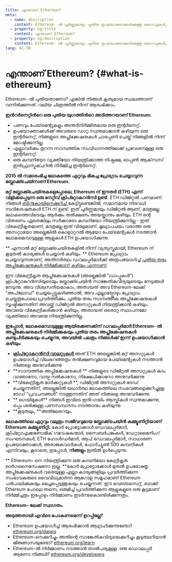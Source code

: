 ```yaml
---
title: എന്താണ് Ethereum?
meta:
  - name: description
    content: Ethereum- ൽ പൂർണ്ണമായും പുതിയ ഉപയോക്താക്കൾക്കുള്ള ഗൈഡുകൾ, ഉറവിടങ്ങൾ, ഉപകരണങ്ങൾ എന്നിവ.
  - property: og:title
    content: എന്താണ് Ethereum?
  - property: og:description
    content: Ethereum- ൽ പൂർണ്ണമായും പുതിയ ഉപയോക്താക്കൾക്കുള്ള ഗൈഡുകൾ, ഉറവിടങ്ങൾ, ഉപകരണങ്ങൾ എന്നിവ.
lang: ml-IN
---
```


# എന്താണ് Ethereum? {#what-is-ethereum}

Ethereum- ൽ പുതിയതാണോ? എങ്കിൽ നിങ്ങൾ കൃത്യമായ സ്ഥലത്താണ് വന്നിരിക്കുന്നത്. വലിയ ചിത്രത്തിൽ നിന്ന് ആരംഭിക്കാം.

**ഇന്‍റര്‍നെറ്റിന്‍റെ ഒരു പുതിയ യുഗത്തിന്‍റെ അടിത്തറയാണ് Ethereum:**

- പണവും പേയ്‌മെന്റുകളും അന്തർനിർമ്മിതമായ ഒരു ഇന്റർനെറ്റ്.
- ഉപയോക്താക്കൾക്ക് അവരുടെ ഡാറ്റ സ്വന്തമാക്കാൻ കഴിയുന്ന ഒരു ഇന്റർനെറ്റ്, നിങ്ങളുടെ അപ്ലിക്കേഷനുകൾ ചാരപ്പണി ചെയ്ത് നിങ്ങളിൽ നിന്ന് മോഷ്ടിക്കുന്നില്ല.
- എല്ലാവർക്കും തുറന്ന സാമ്പത്തിക സംവിധാനത്തിലേക്ക് പ്രവേശനമുള്ള ഒരു ഇന്റർനെറ്റ്.
- ഒരു കമ്പനിയോ വ്യക്തിയോ നിയന്ത്രിക്കാത്ത നിഷ്പക്ഷ, ഓപ്പൺ ആക്‌സസ് ഇൻഫ്രാസ്ട്രക്ചറിൽ നിർമ്മിച്ച ഇന്റർനെറ്റ്.

**2015 ൽ സമാരംഭിച്ച ലോകത്തെ ഏറ്റവും മികച്ച പ്രോഗ്രാം ചെയ്യാവുന്ന ബ്ലോക്ക്ചെയിനാണ് Ethereum.**

**മറ്റ് ബ്ലോക്ക്ചെയിനുകളെപ്പോലെ, Ethereum ന് ഈതർ (ETH) എന്ന് വിളിക്കപ്പെടുന്ന ഒരു നേറ്റീവ് ക്രിപ്റ്റോകറൻസി ഉണ്ട്.** ETH ഡിജിറ്റൽ പണമാണ്. നിങ്ങൾ [ബിറ്റ്കോയിനെക്കുറിച്ച് ](http://bitcoin.org/)കേട്ടിട്ടുണ്ടെങ്കിൽ, സമാനമായ നിരവധി സവിശേഷതകൾ ETH ന് ഉണ്ട്. ഇത് പൂർണ്ണമായും ഡിജിറ്റൽ ആണ്, മാത്രമല്ല ലോകത്തെവിടെയും ആർക്കും തൽക്ഷണം അയയ്ക്കാനും കഴിയും. ETH ന്റെ വിതരണം ഏതെങ്കിലും സർക്കാരോ കമ്പനിയോ നിയന്ത്രിക്കുന്നില്ല - ഇത് വികേന്ദ്രീകൃതമാണ്, മാത്രമല്ല ഇത് വിരളമാണ്. മൂല്യാപചയം വരാത്ത ഒരു അസറ്റായോ അല്ലെങ്കിൽ കൊളാറ്ററൽ ആയോ പേയ്‌മെന്റുകൾ നടത്താന്‍‍ ലോകമെമ്പാടുമുള്ള ആളുകൾ ETH ഉപയോഗിക്കുന്നു.

** എന്നാൽ മറ്റ് ബ്ലോക്ക്ചെയിനുകളിൽ നിന്ന് വ്യത്യസ്തമായി, Ethereum ന് കൂടുതൽ കാര്യങ്ങൾ ചെയ്യാൻ കഴിയും. ** Ethereum പ്രോഗ്രാം ചെയ്യാവുന്നതാണ്, അതിനർത്ഥം ഡവലപ്പർമാർക്ക് അതുപയോഗിച്ച് [പുതിയ തരം അപ്ലിക്കേഷനുകൾ നിർമ്മിക്കാന് കഴിയും എന്നാണ്](/ml/dapps/).

ഈ വികേന്ദ്രീകൃത ആപ്ലിക്കേഷനുകൾ (അല്ലെങ്കിൽ “ഡാപ്പുകൾ”) ക്രിപ്റ്റോകറൻസിയുടെയും ബ്ലോക്ക്ചെയിൻ സാങ്കേതികവിദ്യയുടെയും നേട്ടങ്ങൾ നേടുന്നു. അവ വിശ്വസനീയമാകാം, അതായത് അവ Ethereum-ലേക്ക് “അപ്‌ലോഡ്” ചെയ്യപ്പെട്ടുകഴിഞ്ഞാൽ, അവ എല്ലായ്പ്പോഴും പ്രോഗ്രാം ചെയ്തതുപോലെ പ്രവർത്തിക്കും. പുതിയ തരം സാമ്പത്തിക അപ്ലിക്കേഷനുകൾ സൃഷ്ടിക്കുന്നതിന് അവയ്ക്ക് ഡിജിറ്റൽ അസറ്റുകൾ നിയന്ത്രിക്കാൻ കഴിയും. അവയെ വികേന്ദ്രീകരിക്കാൻ കഴിയും, അതായത് ഒരൊറ്റ സ്ഥാപനമോ വ്യക്തിയോ അവയെ നിയന്ത്രിക്കുന്നില്ല.

**ഇപ്പോൾ, ലോകമെമ്പാടുമുള്ള ആയിരക്കണക്കിന് ഡവലപ്പർമാർ Ethereum- ൽ അപ്ലിക്കേഷനുകൾ നിർമ്മിക്കുകയും പുതിയ തരം അപ്ലിക്കേഷനുകൾ കണ്ടുപിടിക്കുകയും ചെയ്യുന്നു, അവയിൽ പലതും നിങ്ങൾക്ക് ഇന്ന് ഉപയോഗിക്കാൻ കഴിയും:**

- [ <strong x-id = "1"> ക്രിപ്‌റ്റോകറൻസി വാലറ്റുകൾ </strong> ](/ml/wallets/) അത് ETH അല്ലെങ്കിൽ മറ്റ് അസറ്റുകൾ ഉപയോഗിച്ച് വിലകുറഞ്ഞതും തൽക്ഷണവുമായ പേയ്‌മെന്റുകൾ നടത്താൻ നിങ്ങളെ അനുവദിക്കുന്നു
- **സാമ്പത്തിക അപ്ലിക്കേഷനുകൾ ** നിങ്ങളുടെ ഡിജിറ്റൽ അസറ്റുകൾ കടം വാങ്ങാനോ, വായ്പ നൽകാനോ, നിക്ഷേപിക്കാനോ അനുവദിക്കുന്നു
- **വികേന്ദ്രീകൃത മാർക്കറ്റുകൾ **, ഡിജിറ്റൽ അസറ്റുകൾ ട്രേഡ് ചെയ്യുന്നതിന്, അല്ലെങ്കില്‍ യഥാർത്ഥ ലോകത്തിലെ സംഭവങ്ങളെക്കുറിച്ചുള്ള ട്രേഡ് “പ്രവചനങ്ങൾ” നടത്തുന്നതിന് അത് നിങ്ങളെ അനുവദിക്കുന്നു
- ** ഗെയിമുകൾ** നിങ്ങൾ ഇവിടെ ഇന്‍-ഗയിം ആസ്തികൾ സ്വന്തമാക്കുന്നു, ഒപ്പം ശരിക്കുള്ള പണസമ്പാദനം നടത്താനും കഴിയുന്നു
- **കൂടുതലും, **അതിലേറെയും.

**ലോകത്തിലെ ഏറ്റവും വലുതും സജീവവുമായ ബ്ലോക്ക്‌ചെയിൻ കമ്മ്യൂണിറ്റിയാണ് Ethereum കമ്മ്യൂണിറ്റി.** കോര്‍ പ്രോട്ടോക്കാള്‍ ഡെവലപ്പര്‍മാര്‍, ക്രിപ്റ്റോഎക്കണോമിക് ഗവേഷകന്മാര്‍, സൈബര്‍പങ്കുകള്‍, ഡേറ്റാമൈനിംഗ് സംഘടനകള്‍, ETH ഹോള്‍ഡര്‍മാര്‍, ആപ് ഡെവലപ്പര്‍മാര്‍, സാധാരണ ഉപയോക്താക്കൾ‌, അരാജകവാദികൾ‌, ഫോര്‍ച്യൂണ്‍ 500 കമ്പനികൾ എന്നിവയും, കൂടാതെ, ഇപ്പോൾ‌, **നിങ്ങളും** ഇതില്‍ ഉള്‍പ്പെടുന്നു.

** Ethereum- നെ നിയന്ത്രിക്കുന്ന ഒരു കമ്പനിയോ കേന്ദ്രീകൃത ഓർ‌ഗനൈസേഷനോ ഇല്ല. **കോർ പ്രോട്ടോക്കോൾ മുതൽ ഉപഭോക്തൃ അപ്ലിക്കേഷനുകൾ വരെയുള്ള എല്ലാ കാര്യങ്ങളിലും പ്രവർത്തിക്കുന്ന സംഭാവകരുടെ വൈവിധ്യമാർന്ന ആഗോള സമൂഹമാണ് Ethereum പരിപാലിക്കുകയും മെച്ചപ്പെടുത്തുകയും ചെയ്യുന്നത്. ഈ വെബ്‌സൈറ്റ്, ബാക്കി Ethereum പോലെ തന്നെ, ഒരുമിച്ച് പ്രവർത്തിക്കുന്ന ആളുകളുടെ ഒരു കൂട്ടമാണ് നിർമ്മിച്ചതും ഇപ്പോഴും നിര്‍മ്മാണം തുടര്‍ന്നുകൊണ്ടിരിക്കുന്നതും.

**Ethereum- ലേക്ക് സ്വാഗതം.**

**അടുത്തതായി എവിടെ പോകണമെന്ന് ഉറപ്പില്ലേ?**

- Ethereum ഉപയോഗിച്ച് ആരംഭിക്കാൻ ആഗ്രഹിക്കുന്നുണ്ടോ? [ethereum.org/dapps](/ml/dapps/)
- Ethereum-നെക്കുറിച്ചും അതിന്റെ സാങ്കേതികവിദ്യയെക്കുറിച്ചും കൂടുതലറിയാൻ ജിജ്ഞാസയുണ്ടോ? [ethereum.org/learn](/ml/learn/)
- Ethereum-ല്‍ നിര്‍മ്മാണം നടത്താന്‍ താല്‍പര്യമുള്ള ‌ ഒരു ഡെവലപ്പർ‌ ആണോ നിങ്ങള്‍? [ethereum.org/developers](/ml/developers/)
